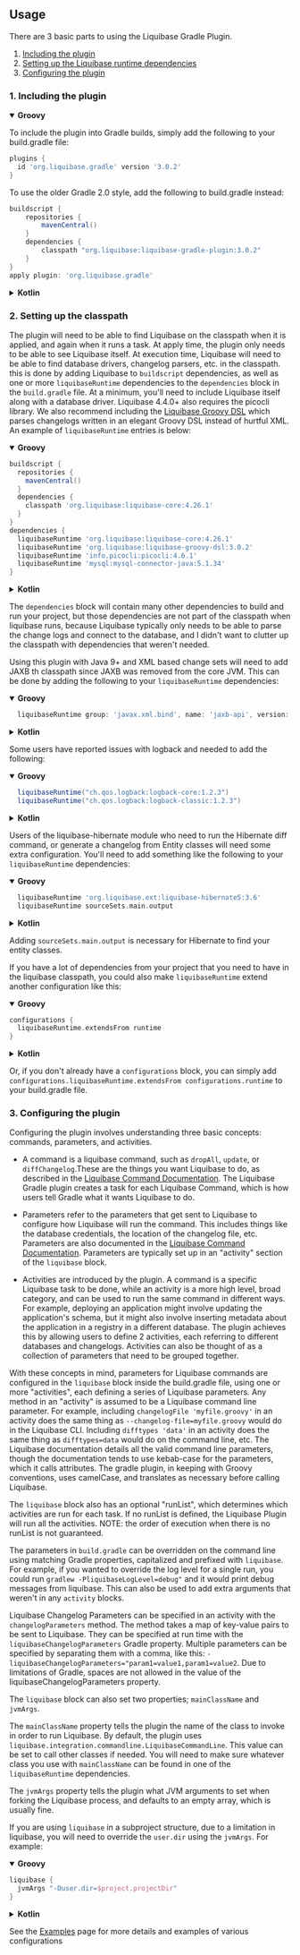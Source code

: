 Usage
-----

There are 3 basic parts to using the Liquibase Gradle Plugin. 

1. [Including the plugin](#1-including-the-plugin)
2. [Setting up the Liquibase runtime dependencies](#2-setting-up-the-classpath)
3. [Configuring the plugin](#3-configuring-the-plugin)

### 1. Including the plugin


<details open>
<summary><b>Groovy</b></summary>

To include the plugin into Gradle builds, simply add the following to your build.gradle file:

```groovy
plugins {
  id 'org.liquibase.gradle' version '3.0.2'
}
```

To use the older Gradle 2.0 style, add the following to build.gradle instead:

```groovy
buildscript {
    repositories {
        mavenCentral()
    }
    dependencies {
        classpath "org.liquibase:liquibase-gradle-plugin:3.0.2"
    }
}
apply plugin: 'org.liquibase.gradle'
```

</details>
<details>
<summary><b>Kotlin</b></summary>

To include the plugin into Gradle builds, simply add the following to your build.gradle.kts file:

Coming Soon
</details>

### 2. Setting up the classpath

The plugin will need to be able to find Liquibase on the classpath when it is applied, and again 
when it runs a task.  At apply time, the plugin only needs to be able to see Liquibase itself.  At
execution time, Liquibase will need to be able to find database drivers, changelog parsers, etc. in
the classpath. this is done by adding Liquibase to `buildscript` dependencies, as well as one or
more `liquibaseRuntime` dependencies to the `dependencies` block in the `build.gradle` file.  At a
minimum, you'll need to include Liquibase itself along with a database driver.  Liquibase 4.4.0+
also requires the picocli library.  We also recommend including the
[Liquibase Groovy DSL](https://github.com/liquibase/liquibase-groovy-dsl) which parses changelogs
written in an elegant Groovy DSL instead of hurtful XML. An example of `liquibaseRuntime` entries is
below:

<details open>
<summary><b>Groovy</b></summary>

```groovy
buildscript {
  repositories {
    mavenCentral()
  }
  dependencies {
    classpath 'org.liquibase:liquibase-core:4.26.1'
  }
}
dependencies {
  liquibaseRuntime 'org.liquibase:liquibase-core:4.26.1'
  liquibaseRuntime 'org.liquibase:liquibase-groovy-dsl:3.0.2'
  liquibaseRuntime 'info.picocli:picocli:4.6.1'
  liquibaseRuntime 'mysql:mysql-connector-java:5.1.34'
}
```

</details>
<details>
<summary><b>Kotlin</b></summary>

Coming Soon
</details>

The `dependencies` block will contain many other dependencies to build and run your project, but
those dependencies are not part of the classpath when liquibase runs, because Liquibase typically
only needs to be able to parse the change logs and connect to the database, and I didn't want to
clutter up the classpath with dependencies that weren't needed.

Using this plugin with Java 9+ and XML based change sets will need to add JAXB th classpath since
JAXB was removed from the core JVM.  This can be done by adding the following to your
`liquibaseRuntime` dependencies:

<details open>
<summary><b>Groovy</b></summary>

```groovy
  liquibaseRuntime group: 'javax.xml.bind', name: 'jaxb-api', version: '2.3.1'
``` 

</details>
<details>
<summary><b>Kotlin</b></summary>

Coming Soon
</details>

Some users have reported issues with logback and needed to add the following:

<details open>
<summary><b>Groovy</b></summary>

```groovy
  liquibaseRuntime("ch.qos.logback:logback-core:1.2.3")
  liquibaseRuntime("ch.qos.logback:logback-classic:1.2.3")
```

</details>
<details>
<summary><b>Kotlin</b></summary>

Coming Soon
</details>

Users of the liquibase-hibernate module who need to run the Hibernate diff command, or generate a
changelog from Entity classes will need some extra configuration.  You'll need to add something like
the following to your `liquibaseRuntime` dependencies:

<details open>
<summary><b>Groovy</b></summary>

```groovy
  liquibaseRuntime 'org.liquibase.ext:liquibase-hibernate5:3.6' 
  liquibaseRuntime sourceSets.main.output
```

</details>
<details>
<summary><b>Kotlin</b></summary>

Coming Soon
</details>

Adding `sourceSets.main.output` is necessary for Hibernate to find your entity classes.

If you have a lot of dependencies from your project that you need to have in the liquibase
classpath, you could also make `liquibaseRuntime` extend another configuration like this:

<details open>
<summary><b>Groovy</b></summary>

```groovy
configurations {
  liquibaseRuntime.extendsFrom runtime
}
```

</details>
<details>
<summary><b>Kotlin</b></summary>

Coming Soon
</details>

Or, if you don't already have a `configurations` block, you can simply add
`configurations.liquibaseRuntime.extendsFrom configurations.runtime` to your build.gradle file.


### 3. Configuring the plugin

Configuring the plugin involves understanding three basic concepts: commands, parameters, and
activities.

- A command is a liquibase command, such as `dropAll`, `update`, or `diffChangelog`.These are the
  things you want Liquibase to do, as described in the
  [Liquibase Command Documentation](https://docs.liquibase.com/commands/home.html).  The
  Liquibase Gradle plugin creates a task for each Liquibase Command, which is how users tell Gradle
  what it wants Liquibase to do.

- Parameters refer to the parameters that get sent to Liquibase to configure how Liquibase will run
  the command.  This includes things like the database credentials, the location of the changelog
  file, etc.  Parameters are also documented in the
  [Liquibase Command Documentation](https://docs.liquibase.com/commands/home.html).  Parameters are
  typically set up in an "activity" section of the `liquibase` block.

- Activities are introduced by the plugin.  A command is a specific Liquibase task to be done, while
  an activity is a more high level, broad category, and can be used to run the same command in
  different ways.  For example, deploying an application might involve updating the application's
  schema, but it might also involve inserting metadata about the application in a registry in a 
  different database.  The plugin achieves this by allowing users to define 2 activities, each
  referring to different databases and changelogs.  Activities can also be thought of as a
  collection of parameters that need to be grouped together.

With these concepts in mind, parameters for Liquibase commands are configured in the
`liquibase` block inside the build.gradle file, using one or more "activities", each defining a
series of Liquibase parameters.  Any method in an "activity" is assumed to be a Liquibase command
line parameter.  For example, including `changelogFile 'myfile.groovy'` in an activity does the same
thing as `--changelog-file=myfile.groovy` would do in the Liquibase CLI.  Including
`difftypes 'data'` in an activity does the same thing as `difftypes=data` would do on the command
line, etc.  The Liquibase documentation details all the valid command line parameters, though the
documentation tends to use kebab-case for the parameters, which it calls attributes.  The gradle
plugin, in keeping with Groovy conventions, uses camelCase, and translates as necessary before
calling Liquibase.

The `liquibase` block also has an
optional "runList", which determines which activities are run for each task.  If no runList is
defined, the Liquibase Plugin will run all the activities.  NOTE: the order of execution when there
is no runList is not guaranteed.

The parameters in `build.gradle` can be overridden on the command line using matching Gradle
properties, capitalized and prefixed with `liquibase`.  For example, if you wanted to override the
log level for a single run, you could run `gradlew -PliquibaseLogLevel=debug"` and it would print
debug messages from liquibase.  This can also be used to add extra arguments that weren't in any
`activity` blocks.  

Liquibase Changelog Parameters can be specified in an activity with the `changelogParameters`
method.  The method takes a map of key-value pairs to be sent to Liquibase.  They can be specified
at run time with the `liquibaseChangelogParameters` Gradle property.  Multiple parameters can be
specified by separating them with a comma, like this:
`-liquibaseChangelogParameters="param1=value1,param1=value2`.  Due to limitations of Gradle, spaces
are not allowed in the value of the liquibaseChangelogParameters property.

The `liquibase` block can also set two properties; `mainClassName` and `jvmArgs`.

The `mainClassName` property tells the plugin the name of the class to invoke in order to run
Liquibase.  By default, the plugin uses `liquibase.integration.commandline.LiquibaseCommandLine`.
This value can be set to call other classes if needed.  You will need to make sure whatever class
you use with `mainClassName` can be found in one of the `liquibaseRuntime` dependencies.

The `jvmArgs` property tells the plugin what JVM arguments to set when forking the Liquibase
process, and defaults to an empty array, which is usually fine.

If you are using `liquibase` in a subproject structure, due to a limitation in liquibase, you will
need to override the `user.dir` using the `jvmArgs`. For example:

<details open>
<summary><b>Groovy</b></summary>


```groovy
liquibase {
  jvmArgs "-Duser.dir=$project.projectDir" 
}
```

</details>
<details>
<summary><b>Kotlin</b></summary>

Coming Soon
</details>

See the [Examples](./examples.md) page for more details and examples of various configurations